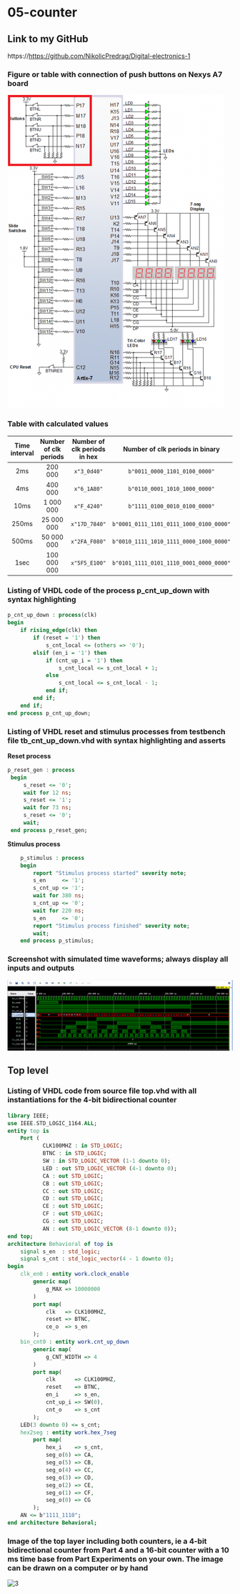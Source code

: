# 05-counter

## Link to my GitHub

https://https://github.com/NikolicPredrag/Digital-electronics-1

### Figure or table with connection of push buttons on Nexys A7 board

![1](Images/1.png)

### Table with calculated values

| **Time interval** | **Number of clk periods** | **Number of clk periods in hex** | **Number of clk periods in binary** |
| :-: | :-: | :-: | :-: |
| 2ms | 200 000 | `x"3_0d40"` | `b"0011_0000_1101_0100_0000"` |
| 4ms | 400 000 | `x"6_1A80"` | `b"0110_0001_1010_1000_0000"` |
| 10ms | 1 000 000 | `x"F_4240"` | `b"1111_0100_0010_0100_0000"` |
| 250ms | 25 000 000 | `x"17D_7840"` | `b"0001_0111_1101_0111_1000_0100_0000"` |
| 500ms | 50 000 000 | `x"2FA_F080"` | `b"0010_1111_1010_1111_0000_1000_0000"` |
| 1sec | 100 000 000 | `x"5F5_E100"` | `b"0101_1111_0101_1110_0001_0000_0000"` |

### Listing of VHDL code of the process p_cnt_up_down with syntax highlighting

```vhdl
p_cnt_up_down : process(clk)
begin
    if rising_edge(clk) then
        if (reset = '1') then               
            s_cnt_local <= (others => '0');
        elsif (en_i = '1') then       
            if (cnt_up_i = '1') then         
                s_cnt_local <= s_cnt_local + 1;
            else
                s_cnt_local <= s_cnt_local - 1;
            end if; 
        end if;
    end if;
end process p_cnt_up_down;
```

### Listing of VHDL reset and stimulus processes from testbench file tb_cnt_up_down.vhd with syntax highlighting and asserts

 **Reset process**
   ```vhdl
p_reset_gen : process
    begin
        s_reset <= '0';
        wait for 12 ns;
        s_reset <= '1';
        wait for 73 ns;
        s_reset <= '0';
        wait;
    end process p_reset_gen;
```

   **Stimulus process**
```vhdl
    p_stimulus : process
    begin
        report "Stimulus process started" severity note;
        s_en     <= '1';
        s_cnt_up <= '1';
        wait for 380 ns;
        s_cnt_up <= '0';
        wait for 220 ns;
        s_en     <= '0';
        report "Stimulus process finished" severity note;
        wait;
    end process p_stimulus;
```

### Screenshot with simulated time waveforms; always display all inputs and outputs

![2](Images/2.png)

## Top level

### Listing of VHDL code from source file top.vhd with all instantiations for the 4-bit bidirectional counter

```vhdl
library IEEE;
use IEEE.STD_LOGIC_1164.ALL;
entity top is
    Port ( 
           CLK100MHZ : in STD_LOGIC;
           BTNC : in STD_LOGIC;
           SW : in STD_LOGIC_VECTOR (1-1 downto 0);
           LED : out STD_LOGIC_VECTOR (4-1 downto 0);
           CA : out STD_LOGIC;
           CB : out STD_LOGIC;
           CC : out STD_LOGIC;
           CD : out STD_LOGIC;
           CE : out STD_LOGIC;
           CF : out STD_LOGIC;
           CG : out STD_LOGIC;
           AN : out STD_LOGIC_VECTOR (8-1 downto 0));
end top;
architecture Behavioral of top is
    signal s_en  : std_logic;
    signal s_cnt : std_logic_vector(4 - 1 downto 0);
begin
    clk_en0 : entity work.clock_enable
        generic map(
            g_MAX => 10000000
        )
        port map(
            clk   => CLK100MHZ,
            reset => BTNC,
            ce_o  => s_en
        );
    bin_cnt0 : entity work.cnt_up_down
        generic map(
            g_CNT_WIDTH => 4
        )
        port map(
            clk      => CLK100MHZ,
            reset    => BTNC,
            en_i     => s_en,
            cnt_up_i => SW(0),
            cnt_o    => s_cnt
        );
    LED(3 downto 0) <= s_cnt;
    hex2seg : entity work.hex_7seg
        port map(
            hex_i    => s_cnt,
            seg_o(6) => CA,
            seg_o(5) => CB,
            seg_o(4) => CC,
            seg_o(3) => CD,
            seg_o(2) => CE,
            seg_o(1) => CF,
            seg_o(0) => CG
        );
    AN <= b"1111_1110";
end architecture Behavioral;
```

### Image of the top layer including both counters, ie a 4-bit bidirectional counter from Part 4 and a 16-bit counter with a 10 ms time base from Part Experiments on your own. The image can be drawn on a computer or by hand

![3](Images/3.jpg)